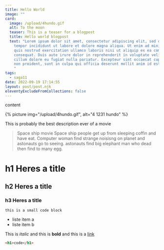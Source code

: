 ```yaml
---
title: Hello World
image: ""
card:
  image: /upload/4hundo.gif
  alt: To the moon
  teaser: This is a teaser for a blogpost
  title: Hello world blogpost
  text: "Lorem ipsum dolor sit amet, consectetur adipiscing elit, sed do eiusmod
    tempor incididunt ut labore et dolore magna aliqua. Ut enim ad minim veniam,
    quis nostrud exercitation ullamco laboris nisi ut aliquip ex ea commodo
    consequat. Duis aute irure dolor in reprehenderit in voluptate velit esse
    cillum dolore eu fugiat nulla pariatur. Excepteur sint occaecat cupidatat
    non proident, sunt in culpa qui officia deserunt mollit anim id est laborum.
    "
tags:
  - saga11
date: 2022-09-19 17:14:55
layout: post/post.njk
eleventyExcludeFromCollections: false
---
```

content 

{% picture img="/upload/4hundo.gif", alt="4 1231 hundo" %}

This is probably the best description ever of a movie

> Space ship movie
> Space ship people get up from sleeping coffin and have eat.
> Computer woman find strange noisisng on planet and astonauts go to seeing. astonauts find big elephant man who dead then find to many egg.

# h1 H﻿eres a title

## h2 H﻿eres a title

### h3 H﻿eres a title

`this is a small code block`

* liste item a
* l﻿iste item b

This is *italic* and this is **bold** and this is a [link](https://saga11.dev)

```html
<h1>code</h1>
```
